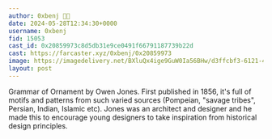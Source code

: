 ```yaml
---
author: 0xbenj 🎩🥨
date: 2024-05-28T12:34:30+0000
username: 0xbenj
fid: 15053
cast_id: 0x20859973c8d5db31e9ce0491f66791187739b22d
cast: https://farcaster.xyz/0xbenj/0x20859973
image: https://imagedelivery.net/BXluQx4ige9GuW0Ia56BHw/d3ffcbf3-6121-4acf-44f8-27c5dd038200/original
layout: post
---
```


Grammar of Ornament by Owen Jones. First published in 1856, it's full of motifs and patterns from such varied sources (Pompeian, "savage tribes", Persian, Indian, Islamic etc). Jones was an architect and designer and he made this to encourage young designers to take inspiration from historical design principles.

<img src='https://imagedelivery.net/BXluQx4ige9GuW0Ia56BHw/d3ffcbf3-6121-4acf-44f8-27c5dd038200/original' alt='' referrerpolicy='no-referrer'/>
<img src='https://imagedelivery.net/BXluQx4ige9GuW0Ia56BHw/86858f97-f9ca-40aa-4c8d-11f30d6e8c00/original' alt='' referrerpolicy='no-referrer'/>
